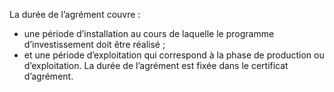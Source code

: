 La durée de l’agrément couvre :
- une période d’installation au cours de laquelle le programme d’investissement doit être réalisé ;
- et une période d’exploitation qui correspond à la phase de production ou d’exploitation.
La durée de l’agrément est fixée dans le certificat d’agrément.